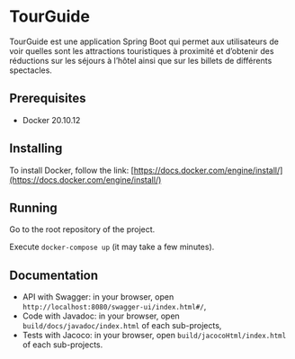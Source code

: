 # TourGuide

TourGuide est une application Spring Boot qui permet aux utilisateurs de voir quelles sont les attractions touristiques à proximité et d’obtenir des réductions sur les séjours à l’hôtel ainsi que sur les billets de différents spectacles.

## Prerequisites
- Docker 20.10.12

## Installing
To install Docker, follow the link: [https://docs.docker.com/engine/install/](https://docs.docker.com/engine/install/)

## Running
Go to the root repository of the project.

Execute `docker-compose up` (it may take a few minutes).

## Documentation

- API with Swagger: in your browser, open `http://localhost:8080/swagger-ui/index.html#/`,
- Code with Javadoc: in your browser, open `build/docs/javadoc/index.html` of each sub-projects,
- Tests with Jacoco: in your browser, open `build/jacocoHtml/index.html` of each sub-projects.
